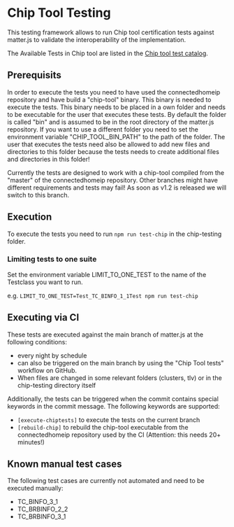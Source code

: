 # Chip Tool Testing

This testing framework allows to run Chip tool certification tests against matter.js to validate the interoperability of 
the implementation.

The Available Tests in Chip tool are listed in the [Chip tool test catalog](https://github.com/project-chip/connectedhomeip/tree/master/src/app/tests/suites/certification).

## Prerequisits
In order to execute the tests you need to have used the connectedhomeip repository and have build a "chip-tool" binary. This binary is needed to execute the tests. This binary needs to be placed in a own folder and needs to be executable for the user that executes these tests. By default the folder is called "bin" and is assumed to be in the root directory of the matter.js repository. If you want to use a different folder you need to set the environment variable "CHIP_TOOL_BIN_PATH" to the path of the folder.
The user that executes the tests need also be allowed to add new files and directories to this folder because the tests needs to create additional files and directories in this folder!

Currently the tests are designed to work with a chip-tool compiled from the "master" of the connectedhomeip repository. Other branches might have different requirements and tests may fail! As soon as v1.2 is released we will switch to this branch.

## Execution
To execute the tests you need to run `npm run test-chip` in the chip-testing folder.

### Limiting tests to one suite
Set the environment variable LIMIT_TO_ONE_TEST to the name of the Testclass you want to run.

e.g. `LIMIT_TO_ONE_TEST=Test_TC_BINFO_1_1Test npm run test-chip`

## Executing via CI
These tests are executed against the main branch of matter.js at the following conditions:
* every night by schedule
* can also be triggered on the main branch by using the "Chip Tool tests" workflow on GitHub.
* When files are changed in some relevant folders (clusters, tlv) or in the chip-testing directory itself

Additionally, the tests can be triggered when the commit contains special keywords in the commit message. The following keywords are supported:
* `[execute-chiptests]` to execute the tests on the current branch
* `[rebuild-chip]` to rebuild the chip-tool executable from the connectedhomeip repository used by the CI (Attention: this needs 20+ minutes!)

## Known manual test cases
The following test cases are currently not automated and need to be executed manually:

* TC_BINFO_3_1
* TC_BRBINFO_2_2
* TC_BRBINFO_3_1 
